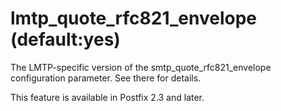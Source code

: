 # lmtp_quote_rfc821_envelope (default:yes) 

 The LMTP-specific version of the smtp_quote_rfc821_envelope
configuration parameter.  See there for details. 

 This feature is available in Postfix 2.3 and later. 


